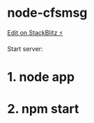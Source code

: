 # node-cfsmsg

[Edit on StackBlitz ⚡️](https://stackblitz.com/edit/node-cfsmsg)

Start server:

# 1. node app

# 2. npm start
